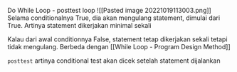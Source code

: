 Do While Loop - posttest loop
![[Pasted image 20221019113003.png]]
Selama conditionalnya True, dia akan mengulang statement, dimulai dari True.
Artinya statement dikerjakan minimal sekali

Kalau dari awal conditionnya False, statement tetap dikerjakan sekali tetapi tidak mengulang. Berbeda dengan [[While Loop - Program Design Method]]

`posttest` artinya conditional test akan dicek setelah statement dijalankan
